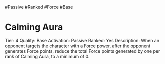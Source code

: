 #Passive 
#Ranked 
#Force
#Base 

# Calming Aura
Tier: 4
Quality: Base
Activation: Passive
Ranked: Yes
Description: When an opponent targets the character with a Force power, after the opponent generates Force points, reduce the total Force points generated by one per rank of Calming Aura, to a minimum of 0.

